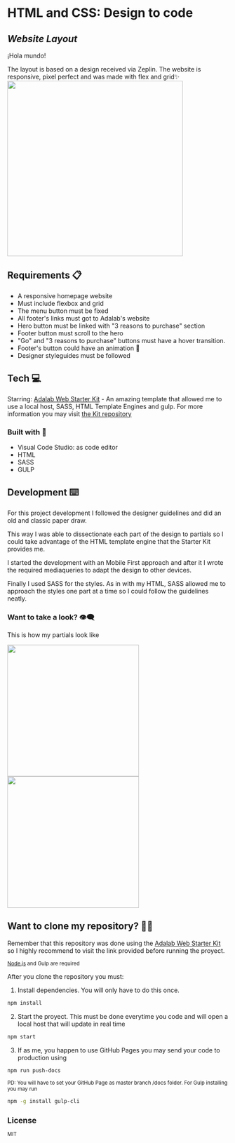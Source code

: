 # HTML and CSS: Design to code
## _Website Layout_
¡Hola mundo!

The layout is based on a design received via Zeplin. The website is responsive, pixel perfect and was made with flex and grid✨
<img src="https://user-images.githubusercontent.com/81619759/124810038-1f9aea00-df61-11eb-8418-58171af66978.png" width="400"/>


## Requirements 📋

- A responsive homepage website
- Must include flexbox and grid
- The menu button must be fixed
- All footer's links must got to Adalab's website
- Hero button must be linked with "3 reasons to purchase" section
- Footer button must scroll to the hero
- "Go" and "3 reasons to purchase" buttons must have a hover transition.
- Footer's button could have an animation 🎯 
- Designer styleguides must be followed

## Tech 💻
Starring:
[Adalab Web Starter Kit](https://github.com/Adalab/adalab-web-starter-kit)  - An amazing template that allowed me to use a local host, SASS, HTML Template Engines and gulp. For more information you may visit [the Kit repository](https://github.com/Adalab/adalab-web-starter-kit)

### Built with 🔨
- Visual Code Studio: as code editor
- HTML
- SASS
- GULP

## Development ⌨️

For this project development I followed the designer guidelines and did an old and classic paper draw.

This way I was able to dissectionate each part of the design to partials so I could take advantage of the HTML template engine that the Starter Kit provides me.

I started the development with an Mobile First approach and after it I wrote the required mediaqueries to adapt the design to other devices.

Finally I used SASS for the styles. As in with my HTML, SASS allowed me to approach the styles one part at a time so I could follow the guidelines neatly.

### Want to take a look? 👁️‍🗨️

This is how my partials look like

<img src="https://user-images.githubusercontent.com/81619759/115999464-249bfe80-a5ec-11eb-9cce-2a251af5eba3.png" width="300"/> <img src="https://user-images.githubusercontent.com/81619759/115999394-c8d17580-a5eb-11eb-918a-0607b5bbe719.png" width="300"/> 
 
## Want to clone my repository? 🐑🐑

Remember that this repository was done using the [Adalab Web Starter Kit](https://github.com/Adalab/adalab-web-starter-kit) so I highly recommend to visit the link provided before running the proyect. 

<sub>[Node.js](https://nodejs.org/) and Gulp are required <sub/>

After you clone the repository you must:

1) Install dependencies.  You will only have to do this once.
```sh
npm install
```
2) Start the proyect. This must be done everytime you code and will open a local host that will  update in real time
```sh
npm start
```
3)  If as me, you happen to use GitHub Pages you may send your code to production using 
```sh
npm run push-docs
```
<sub>PD: You will have to set your GitHub Page as master branch /docs folder.
For Gulp installing you may run
 
 ```sh
npm -g install gulp-cli
```
<sub/>

## License

MIT

